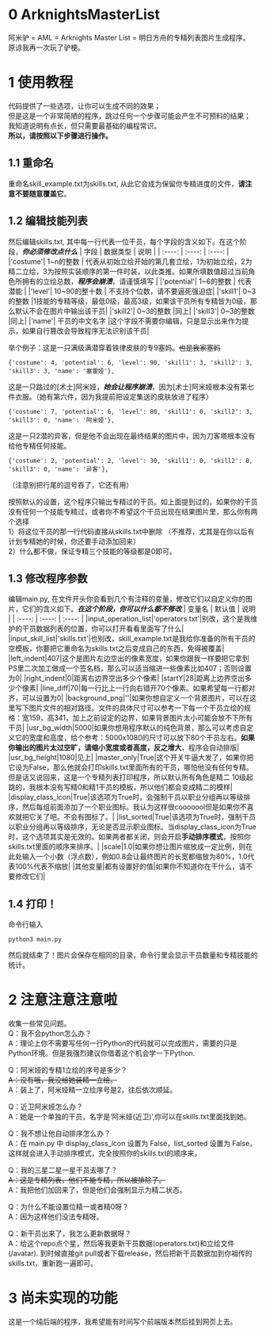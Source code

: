 # 0 ArknightsMasterList
阿米驴 = AML = Arknights Master List = 明日方舟的专精列表图片生成程序。  
原谅我再一次玩了驴梗。

# 1 使用教程
代码提供了一些选项，让你可以生成不同的效果；  
但是这是一个非常简陋的程序，跳过任何一个步骤可能会产生不可预料的结果；  
我知道说明有点长，但只需要最基础的编程常识。  
**所以，请按照以下步骤进行操作。**

## 1.1 重命名
重命名skill_example.txt为skills.txt, 从此它会成为保留你专精进度的文件，**请注意不要随意覆盖它**。

## 1.2 编辑技能列表
然后编辑skills.txt, 其中每一行代表一位干员，每个字段的含义如下。在这个阶段，***你必须修改点什么***
| 字段 | 数据类型 | 说明 |
| :----: | :----:  | :----: |
|'costume'| 1~n的整数 | 代表从初始立绘开始的第几套立绘，1为初始立绘，2为精二立绘，3为按照实装顺序的第一件时装，以此类推。如果所填数值超过当前角色所拥有的立绘总数，***程序会崩溃***，请谨慎填写 |
|'potential'| 1~6的整数 | 代表潜能 |
|'level'| 10~90的整十数 | 不支持个位数，请不要逼死强迫症|
|'skill1'| 0~3的整数 |1技能的专精等级，最低0级，最高3级，如果该干员所有专精皆为0级，那么默认不会在图片中输出该干员|
|'skill2'| 0~3的整数 |同上|
|'skill3'| 0~3的整数 |同上|
|'name'| 干员的中文名字 |这个字段不需要你编辑，只是显示出来作为提示，如果自行篡改会导致程序无法识别该干员|

举个例子：这是一只满级满潜穿着铁律皮肤的专9塞妈。~~也是我家塞妈~~
```
{'costume': 4, 'potential': 6, 'level': 90, 'skill1': 3, 'skill2': 3, 'skill3': 3, 'name': '塞雷娅'},
```
  
这是一只路过的[术士]阿米娅，***她会让程序崩溃***，因为[术士]阿米娅根本没有第七件衣服。（她有第六件，因为我提前把设定集送的皮肤放进了程序）
```
{'costume': 7, 'potential': 6, 'level': 80, 'skill1': 0, 'skill2': 3, 'skill3': 0, 'name': '阿米娅'},
```
  
这是一只2潜的异客，但是他不会出现在最终结果的图片中，因为刀客塔根本没有给他专精任何技能。
```
{'costume': 2, 'potential': 2, 'level': 30, 'skill1': 0, 'skill2': 0, 'skill3': 0, 'name': '异客'},
```
（注意别把行尾的逗号吞了，它还有用） 
  
按照默认的设置，这个程序只输出专精过的干员。如上面提到过的，如果你的干员没有任何一个技能专精过，或者你不希望这个干员出现在结果图片里，那么你有两个选择  
1）将这位干员的那一行代码直接从skills.txt中删除 （不推荐，尤其是在你以后有计划专精她的时候，你还要手动添加回来）  
2）什么都不做，保证专精三个技能的等级都是0即可。   

## 1.3 修改程序参数
编辑main.py, 在文件开头你会看到几个有注释的变量，修改它们以自定义你的图片，它们的含义如下。***在这个阶段，你可以什么都不修改***
| 变量名 | 默认值 | 说明 |
| :----: | :----:  | :----: |
|input_operation_list|'operators.txt'|别改，这个是我维护的干员数据列表的位置，你可以打开看看里面写了什么|
|input_skill_list|'skills.txt'|也别改，skill_example.txt是我给你准备的所有干员的空模板，你要把它重命名为skills.txt之后变成自己的东西，免得被覆盖|
|left_indent|407|这个是图片左边空出的像素宽度，如果你跟我一样要把它拿到PS里二次加工做成一个签名档，那么可以适当缩进一些像素比如407；否则设置为0|
|right_indent|0|距离右边界空出多少个像素|
|startY|28|距离上边界空出多少个像素|
|line_diff|70|每一行比上一行向右错开70个像素。如果希望每一行都对齐，可以设置为0|
|background_png|''|如果你想自定义一个背景图片，可以在这里写下图片文件的相对路径。文件的具体尺寸可以参考一下每一个干员立绘的规格：宽159，高341，加上之前设定的边界，如果背景图片太小可能会放不下所有干员|
|usr_bg_width|5000|如果你想用程序默认的纯色背景，那么可以考虑自定义它的宽度和高度，给个参考：5000x1080的尺寸可以放下80个干员左右。**如果你输出的图片太过空旷，请缩小宽度或者高度，反之增大**，程序会自动排版|
|usr_bg_height|1080|见上|
|master_only|True|这个开关牛逼大发了，如果你把它设为False，那么他就会打印skills.txt里面所有的干员，哪怕他没有任何专精。但是话又说回来，这是一个专精列表打印程序，所以默认所有角色是精二 10级起跳的，我根本没有写精0和精1干员的模板，所以他们都会变成精二的模样|
|display_class_icon|True|该选项为True时，会强制干员以职业分组再以等级排序，然后每组前面添加了一个职业图标。我认为这样很cooooool但是如果你不喜欢就把它关了吧。不会有图标了。|
|list_sorted|True|该选项为True时，强制干员以职业分组再以等级排序，无论是否显示职业图标。当display_class_icon为True时，这个选项其实是无效的。如果两者都关闭，则会开启**手动排序模式**，按照你skills.txt里面的顺序来排序。|
|scale|1.0|如果你想让图片缩放成一定比例，则在此处输入一个小数（浮点数），例如0.8会让最终图片的长宽都缩放为80%，1.0代表100%代表不缩放|
|其他变量|都有设置好的值|如果你不知道你在干什么，请不要修改它们|
## 1.4 打印！
命令行输入
```
python3 main.py
```
然后就结束了！图片会保存在相同的目录，命令行里会显示干员数量和专精技能的统计。


# 2 注意注意注意啦
收集一些常见问题。  
Q：我不会python怎么办？  
A：理论上你不需要写任何一行Python的代码就可以完成图片，需要的只是Python环境。但是我强烈建议你借着这个机会学一下Python.  
  
Q：阿米娅的专精1立绘的序号是多少？  
~~A：没有哦，我没给她装精一立绘。~~    
A：装上了，阿米娅精一立绘序号是2，往后依次顺延。  
  
Q：近卫阿米娅怎么办？  
A：她是一个单独的干员，名字是‘阿米娅(近卫)’,你可以在skills.txt里面找到她。  
  
Q：我不想让他自动排序怎么办？  
A：在 main.py 中 display_class_icon 设置为 False，list_sorted 设置为 False，这样就会进入手动排序模式，完全按照你的skills.txt的顺序来。  
  
Q：我的三星二星一星干员去哪了？  
~~A：这是专精列表，他们不能专精，所以被排除了。~~    
A：我把他们加回来了，但是他们会强制显示为精二状态。  
  
Q：为什么不能设置位精一或者精0呀？  
A：因为这样他们没法专精呀。  
  
Q：新干员出来了，我怎么更新数据呀？  
A：给这个repo点个星，然后等我更新干员数据(operators.txt)和立绘文件(/avatar). 到时候直接git pull或者下载release，然后把新干员数据加到你祖传的skills.txt，重新跑一遍即可。
     
  
# 3 尚未实现的功能
这是一个纯后端的程序，我希望能有时间写个前端版本然后挂到网页上去。  






